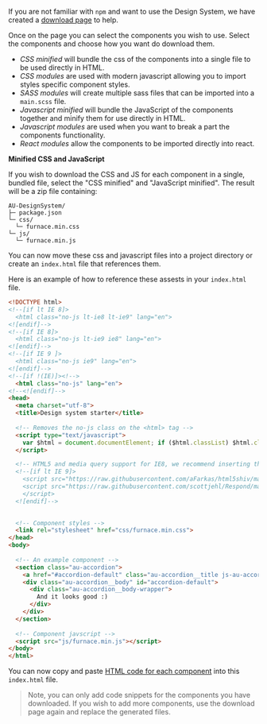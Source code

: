 If you are not familiar with `npm` and want to use the Design System, we have created a [download page](/download) to help.

Once on the page you can select the components you wish to use. Select the components and choose how you want do download them.

- *CSS minified* will bundle the css of the components into a single file to be used directly in HTML.
- *CSS modules* are used with modern javascript allowing you to import styles specific component styles.
- *SASS modules* will create multiple sass files that can be imported into a `main.scss` file.
- *Javascript minified* will bundle the JavaScript of the components together and minify them for use directly in HTML.
- *Javascript modules* are used when you want to break a part the components functionality.
- *React modules* allow the components to be imported directly into react.



**Minified CSS and JavaScript** 

If you wish to download the CSS and JS for each component in a single, bundled file, select the "CSS minified" and "JavaScript minified". The result will be a zip file containing:
```nocopy
AU-DesignSystem/
├─ package.json
└─ css/
  └─ furnace.min.css
└─ js/
  └─ furnace.min.js
```

You can now move these css and javascript files into a project directory or create an `index.html` file that references them.

Here is an example of how to reference these assests in your `index.html` file.
```html
<!DOCTYPE html>
<!--[if lt IE 8]>
  <html class="no-js lt-ie8 lt-ie9" lang="en">
<![endif]-->
<!--[if IE 8]>
  <html class="no-js lt-ie9 ie8" lang="en">
<![endif]-->
<!--[if IE 9 ]>
  <html class="no-js ie9" lang="en">
<![endif]-->
<!--[if !(IE)]><!-->
  <html class="no-js" lang="en">
<!--<![endif]-->
<head>
  <meta charset="utf-8">
  <title>Design system starter</title>
  
  <!-- Removes the no-js class on the <html> tag -->
  <script type="text/javascript">
    var $html = document.documentElement; if ($html.classList) $html.classList.remove("no-js"), $html.classList.add("js"); else { var className = "no-js"; $html.className = $html.className.replace(new RegExp("(^|\\b)" + className.split(" ").join("|") + "(\\b|$)", "gi"), " "), $html.className += " js" }
  </script>

  <!-- HTML5 and media query support for IE8, we recommend inserting these inline -->
  <!--[if lt IE 9]>
    <script src="https://raw.githubusercontent.com/aFarkas/html5shiv/master/dist/html5shiv.min.js"></script>
    <script src="https://raw.githubusercontent.com/scottjehl/Respond/master/dest/respond.min.js">
    </script>
  <![endif]-->

  
  <!-- Component styles -->
  <link rel="stylesheet" href="css/furnace.min.css">
</head>
<body>
 
  <!-- An example component -->
  <section class="au-accordion">
    <a href="#accordion-default" class="au-accordion__title js-au-accordion" aria-controls="accordion-default" aria-expanded="true" aria-selected="true" role="tab" onclick="return AU.accordion.Toggle( this )">Wuhuu design system</a>
    <div class="au-accordion__body" id="accordion-default">
      <div class="au-accordion__body-wrapper">
        And it looks good :)
      </div>
    </div>
  </section>
 
  <!-- Component javscript -->
  <script src="js/furnace.min.js"></script>
</body>
</html>
```

You can now copy and paste [HTML code for each component](/components) into this `index.html` file.

> Note, you can only add code snippets for the components you have downloaded. If you wish to add more components, use the download page again and replace the generated files.
